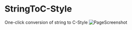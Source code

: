 # StringToC-Style
One-click conversion of string to C-Style
![PageScreenshot](https://github.com/lrHuanhuan/StringToC-Style/blob/main/Image/Page%20screenshot.png)

